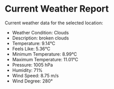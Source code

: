 # Current Weather Report
Current weather data for the selected location:
- Weather Condition: Clouds
- Description: broken clouds
- Temperature: 9.14°C
- Feels Like: 5.36°C
- Minimum Temperature: 8.99°C
- Maximum Temperature: 11.01°C
- Pressure: 1005 hPa
- Humidity: 71%
- Wind Speed: 8.75 m/s
- Wind Degree: 280°
